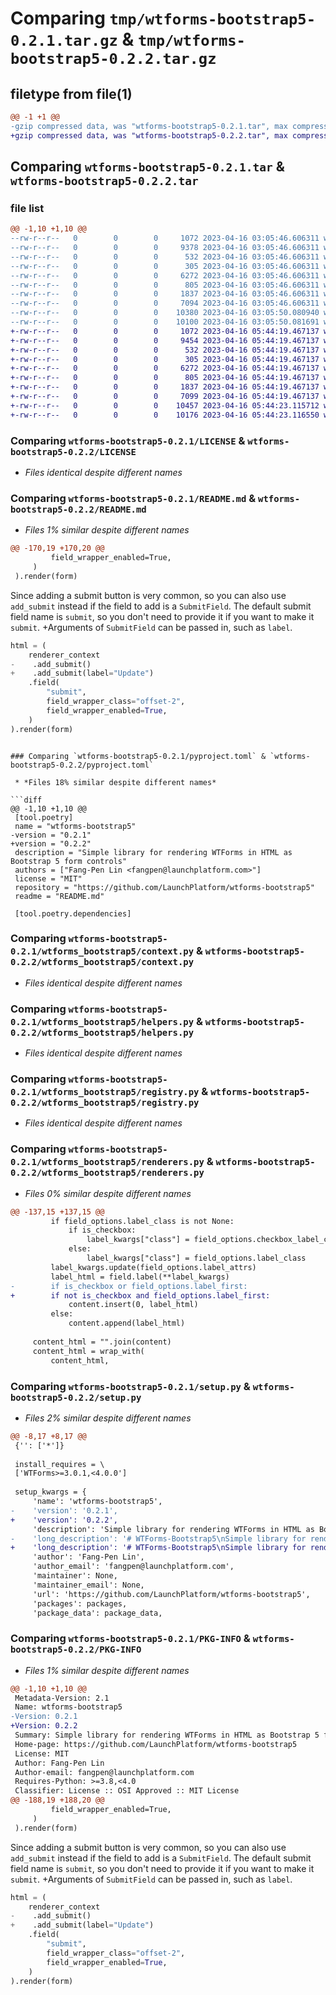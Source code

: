 # Comparing `tmp/wtforms-bootstrap5-0.2.1.tar.gz` & `tmp/wtforms-bootstrap5-0.2.2.tar.gz`

## filetype from file(1)

```diff
@@ -1 +1 @@
-gzip compressed data, was "wtforms-bootstrap5-0.2.1.tar", max compression
+gzip compressed data, was "wtforms-bootstrap5-0.2.2.tar", max compression
```

## Comparing `wtforms-bootstrap5-0.2.1.tar` & `wtforms-bootstrap5-0.2.2.tar`

### file list

```diff
@@ -1,10 +1,10 @@
--rw-r--r--   0        0        0     1072 2023-04-16 03:05:46.606311 wtforms-bootstrap5-0.2.1/LICENSE
--rw-r--r--   0        0        0     9378 2023-04-16 03:05:46.606311 wtforms-bootstrap5-0.2.1/README.md
--rw-r--r--   0        0        0      532 2023-04-16 03:05:46.606311 wtforms-bootstrap5-0.2.1/pyproject.toml
--rw-r--r--   0        0        0      305 2023-04-16 03:05:46.606311 wtforms-bootstrap5-0.2.1/wtforms_bootstrap5/__init__.py
--rw-r--r--   0        0        0     6272 2023-04-16 03:05:46.606311 wtforms-bootstrap5-0.2.1/wtforms_bootstrap5/context.py
--rw-r--r--   0        0        0      805 2023-04-16 03:05:46.606311 wtforms-bootstrap5-0.2.1/wtforms_bootstrap5/helpers.py
--rw-r--r--   0        0        0     1837 2023-04-16 03:05:46.606311 wtforms-bootstrap5-0.2.1/wtforms_bootstrap5/registry.py
--rw-r--r--   0        0        0     7094 2023-04-16 03:05:46.606311 wtforms-bootstrap5-0.2.1/wtforms_bootstrap5/renderers.py
--rw-r--r--   0        0        0    10380 2023-04-16 03:05:50.080940 wtforms-bootstrap5-0.2.1/setup.py
--rw-r--r--   0        0        0    10100 2023-04-16 03:05:50.081691 wtforms-bootstrap5-0.2.1/PKG-INFO
+-rw-r--r--   0        0        0     1072 2023-04-16 05:44:19.467137 wtforms-bootstrap5-0.2.2/LICENSE
+-rw-r--r--   0        0        0     9454 2023-04-16 05:44:19.467137 wtforms-bootstrap5-0.2.2/README.md
+-rw-r--r--   0        0        0      532 2023-04-16 05:44:19.467137 wtforms-bootstrap5-0.2.2/pyproject.toml
+-rw-r--r--   0        0        0      305 2023-04-16 05:44:19.467137 wtforms-bootstrap5-0.2.2/wtforms_bootstrap5/__init__.py
+-rw-r--r--   0        0        0     6272 2023-04-16 05:44:19.467137 wtforms-bootstrap5-0.2.2/wtforms_bootstrap5/context.py
+-rw-r--r--   0        0        0      805 2023-04-16 05:44:19.467137 wtforms-bootstrap5-0.2.2/wtforms_bootstrap5/helpers.py
+-rw-r--r--   0        0        0     1837 2023-04-16 05:44:19.467137 wtforms-bootstrap5-0.2.2/wtforms_bootstrap5/registry.py
+-rw-r--r--   0        0        0     7099 2023-04-16 05:44:19.467137 wtforms-bootstrap5-0.2.2/wtforms_bootstrap5/renderers.py
+-rw-r--r--   0        0        0    10457 2023-04-16 05:44:23.115712 wtforms-bootstrap5-0.2.2/setup.py
+-rw-r--r--   0        0        0    10176 2023-04-16 05:44:23.116550 wtforms-bootstrap5-0.2.2/PKG-INFO
```

### Comparing `wtforms-bootstrap5-0.2.1/LICENSE` & `wtforms-bootstrap5-0.2.2/LICENSE`

 * *Files identical despite different names*

### Comparing `wtforms-bootstrap5-0.2.1/README.md` & `wtforms-bootstrap5-0.2.2/README.md`

 * *Files 1% similar despite different names*

```diff
@@ -170,19 +170,20 @@
         field_wrapper_enabled=True,
     )
 ).render(form)
 ```
 
 Since adding a submit button is very common, so you can also use `add_submit` instead if the field to add is a `SubmitField`.
 The default submit field name is `submit`, so you don't need to provide it if you want to make it `submit`.
+Arguments of `SubmitField` can be passed in, such as `label`.
 
 ```python
 html = (
     renderer_context
-    .add_submit()
+    .add_submit(label="Update")
     .field(
         "submit",
         field_wrapper_class="offset-2",
         field_wrapper_enabled=True,
     )
 ).render(form)
 ```
```

### Comparing `wtforms-bootstrap5-0.2.1/pyproject.toml` & `wtforms-bootstrap5-0.2.2/pyproject.toml`

 * *Files 18% similar despite different names*

```diff
@@ -1,10 +1,10 @@
 [tool.poetry]
 name = "wtforms-bootstrap5"
-version = "0.2.1"
+version = "0.2.2"
 description = "Simple library for rendering WTForms in HTML as Bootstrap 5 form controls"
 authors = ["Fang-Pen Lin <fangpen@launchplatform.com>"]
 license = "MIT"
 repository = "https://github.com/LaunchPlatform/wtforms-bootstrap5"
 readme = "README.md"
 
 [tool.poetry.dependencies]
```

### Comparing `wtforms-bootstrap5-0.2.1/wtforms_bootstrap5/context.py` & `wtforms-bootstrap5-0.2.2/wtforms_bootstrap5/context.py`

 * *Files identical despite different names*

### Comparing `wtforms-bootstrap5-0.2.1/wtforms_bootstrap5/helpers.py` & `wtforms-bootstrap5-0.2.2/wtforms_bootstrap5/helpers.py`

 * *Files identical despite different names*

### Comparing `wtforms-bootstrap5-0.2.1/wtforms_bootstrap5/registry.py` & `wtforms-bootstrap5-0.2.2/wtforms_bootstrap5/registry.py`

 * *Files identical despite different names*

### Comparing `wtforms-bootstrap5-0.2.1/wtforms_bootstrap5/renderers.py` & `wtforms-bootstrap5-0.2.2/wtforms_bootstrap5/renderers.py`

 * *Files 0% similar despite different names*

```diff
@@ -137,15 +137,15 @@
         if field_options.label_class is not None:
             if is_checkbox:
                 label_kwargs["class"] = field_options.checkbox_label_class
             else:
                 label_kwargs["class"] = field_options.label_class
         label_kwargs.update(field_options.label_attrs)
         label_html = field.label(**label_kwargs)
-        if is_checkbox or field_options.label_first:
+        if not is_checkbox and field_options.label_first:
             content.insert(0, label_html)
         else:
             content.append(label_html)
 
     content_html = "".join(content)
     content_html = wrap_with(
         content_html,
```

### Comparing `wtforms-bootstrap5-0.2.1/setup.py` & `wtforms-bootstrap5-0.2.2/setup.py`

 * *Files 2% similar despite different names*

```diff
@@ -8,17 +8,17 @@
 {'': ['*']}
 
 install_requires = \
 ['WTForms>=3.0.1,<4.0.0']
 
 setup_kwargs = {
     'name': 'wtforms-bootstrap5',
-    'version': '0.2.1',
+    'version': '0.2.2',
     'description': 'Simple library for rendering WTForms in HTML as Bootstrap 5 form controls',
-    'long_description': '# WTForms-Bootstrap5\nSimple library for rendering WTForms in HTML as Bootstrap 5 form controls\n\n**Notice: this project is still in very early stage, the API may change a lots rapidly**\n\n## Features\n\n- **MIT licensed** - it doesn\'t infect your code\n- **Light weight** - not much code and little dependencies\n- **Latest Bootstrap 5** - generates forms in latest Bootstrap 5 style \n- **Highly customizable** - you can generate different kind of Bootstrap 5 form controls and layouts\n- **Template engine friendly** - chained method calls making it easy to integrate with template engine\n- **Covered with automatic tests** - yep, we have test cases\n\n## Why?\n\nEverytime I build a website with [WTForms](https://wtforms.readthedocs.io), I spend way too much time in writing HTML and [Jinja template](https://jinja.palletsprojects.com/) for rendering a form as [Bootstrap 5 form controls](https://getbootstrap.com/docs/5.2/forms/overview/).\nWork smart is an important value we have here at [Launch Platform](https://launchplatform.com), so I wonder why not make a library for making rendering Bootstrap 5 style WTForms controls easily?\nSo here you go, wtforms-bootstrap5 is created, open sourced under MIT license.\nIt\'s a simple Python library for rendering WTForms in Bootstrap 5 favor.\n\n## Install\n\nTo install the formatter, simply run\n\n```bash\npip install wtforms-bootstrap5\n```\n\n## Example\n\nFirst, you define your form as you would usually do with WTForms:\n\n```python\nfrom wtforms import Form\nfrom wtforms import EmailField\nfrom wtforms import PasswordField\nfrom wtforms import SelectField\nfrom wtforms import BooleanField\nfrom wtforms import SubmitField\n\n\nclass MyForm(Form):\n    email = EmailField("Email", render_kw=dict(placeholder="Foobar"))\n    password = PasswordField("Password", description="Your super secret password")\n    city = SelectField("City", choices=["Los Angle", "San Francisco", "New York"])\n    agree_terms = BooleanField("I agrees to terms and service")\n    submit = SubmitField()\n\n```\n\nThen you can use `RenderContext` for rendering your form like this\n\n```python\nfrom wtforms_bootstrap5 import RendererContext\n\nform = MyForm()\ncontext = RendererContext()\nhtml = context.render(form)\n```\n\nThe form will be rendered as HTML like\n\n```html\n<form method="POST"><div class="mb-3"><label class="form-label" for="email">Email</label><input class="form-control" id="email" name="email" type="email" value=""></div>\n<div class="mb-3"><label class="form-label" for="password">Password</label><input class="form-control" id="password" name="password" type="password" value=""><div class="form-text">Your super secret password</div></div>\n<div class="mb-3"><label class="form-label" for="city">City</label><select class="form-select" id="city" name="city"><option value="Los Angle">Los Angle</option><option value="San Francisco">San Francisco</option><option value="New York">New York</option></select></div>\n<div class="mb-3"><div class="form-check"><label class="form-check-label" for="agree_terms">I agrees to terms and service</label><input class="form-check-input" id="agree_terms" name="agree_terms" type="checkbox" value="y"></div></div>\n<div class="mb-3"><input class="btn btn-primary" id="submit" name="submit" type="submit" value="Submit"></div></form>\n```\n\nAnd it will look like this\n\n<p align="center">\n  <img src="assets/default-style-example.png?raw=true" alt="Form rendered in Bootstrap 5 favor" />\n</p>\n\nBy default, a sensible simple layout style will be used.\n\n## Customize the form\n\nThere are many similar open source libraries out there, but most of them are very hard to customize.\nOnce you adopt it, then you can only render your form in a specific style.\nAs a result, I found myself writing HTML manually without using the library to save time.\n\nTo avoid the same mistake, we want to make wtforms-bootstrap5 very easy to customize without compromising too much of its reusability.\nHere\'s an example how you can turn the example above into a column based form.\n\n```python\nhtml = (\n    renderer_context\n    .form(action="/sign-up")\n    .default_field(\n        row_class="row mb-3",\n        label_class="form-label col-2",\n        field_wrapper_class="col-10",\n        field_wrapper_enabled=True,\n    )\n    .field(\n        "agree_terms",\n        wrapper_class="offset-2",\n        wrapper_enabled=True,\n        field_wrapper_enabled=False,\n    )\n    .field(\n        "submit",\n        field_wrapper_class="offset-2",\n        field_wrapper_enabled=True,\n    )\n).render(form)\n```\n\nAnd this is how it looks like\n\n<p align="center">\n  <img src="assets/column-style-example.png?raw=true" alt="Form rendered in Bootstrap 5 favor" />\n</p>\n\nAs you can see in the example, we use `default_field` method for overwriting the options of all fields by default.\nWe also use `field` method for overwriting the options for a specific field.\nThe `field` method takes multiple input name arguments, so that you can overwrite options for multiple fields at once like this\n\n```python\nhtml = (context\n    .field("email", "password", label_class="my-custom-class", ...)\n)\n```\n\nPlease notice that, **the order of `default_field` and `field` method calls matter**.\nWhen `field` is called, the current default field options will be used as the default values.\nSo if you make the calls in order like this\n\n```python\nhtml = (context\n    .field("email", row_class="row")\n    .default_field(label_class="my-custom-class")\n)\n```\n\nThe `label_class` for `email` field here will be `form-label` instead of `my-custom-class` since when it\'s called, the original default value was still `form-label`.\n\nTo customize the form element, you can use the `form` method like this\n\n```python\nhtml = (context\n    .form(\n        method="POST",\n        action="/sign-up",\n        enctype="application/x-www-form-urlencoded",\n        form_class="my-form",\n        form_attrs=dict(custom="value")\n    )\n)\n```\n\n### Add submit button or other fields\n\nSometimes, define a submit button for each form is not desirable.\nOr, the form could be automatically generated and doesn\'t come with a submit button.\nIn those cases, you can use `add_field` to add any extra fields into the end of the form.\nLike this:\n\n```python\nhtml = (\n    renderer_context\n    .add_field("submit", SubmitField())\n    .field(\n        "submit",\n        field_wrapper_class="offset-2",\n        field_wrapper_enabled=True,\n    )\n).render(form)\n```\n\nSince adding a submit button is very common, so you can also use `add_submit` instead if the field to add is a `SubmitField`.\nThe default submit field name is `submit`, so you don\'t need to provide it if you want to make it `submit`.\n\n```python\nhtml = (\n    renderer_context\n    .add_submit()\n    .field(\n        "submit",\n        field_wrapper_class="offset-2",\n        field_wrapper_enabled=True,\n    )\n).render(form)\n```\n\nAs you can see in the example, the decorate options also work for the newly added submit field.\nIf you want to change the default submit field class, you can pass in `submit_field_cls` argument when creating the context like this.\n\n```python\nhtml = (\n    RenderContext(submit_field_cls=SubmitButton)\n    .add_submit()\n).render(form)\n```\n\n### Field HTML structure\n\nIn general, the field HTML structure can be controlled by the option values and it looks like this\n\n```html\n<!-- enabled by .row_enabled, default: true -->\n<div class=".row_class" {.row_attrs}>\n  <!-- enabled by .wrapper_enabled, default: false -->\n  <div class=".wrapper_class" {.wrapper_attrs}>\n    <!-- enabled by .label_enabled, default: true -->\n    <label class=".label_class" for="email" {.label_attrs}>Email</label>\n    <!-- enabled by .field_wrapper_enabled, default: false -->\n    <div class=".field_wrapper" {.field_wrapper_attrs}>\n      <input class=".field_class" id="email" name="email" type="email" value="" {.field_attrs}>\n      <!-- enabled by .help_enabled, default: true -->\n      <div class=".help_class" {.helper_attrs}>Your super secret password</div>\n      <!-- enabled by .error_enabled, default: true -->\n      <div class=".error_class" {.error_attrs}>Bad password</div>\n    </div>\n  </div>\n</div>\n```\n\n## Integrate with template engine\n\nWe want to make it as easy as possible to integrate with template engine such as [Jinja](https://jinja.palletsprojects.com/).\nThat\'s why we use chained method calls for customizing the form.\nYou should be able to pass the `form` and `RenderContext` objects and write all your form customization from the template.\nThis way, you don\'t get your view relative code pollute your controller code.\nFor example, after passing `form` and `render_context` object, you can write this in Jinja:\n\n```html\n<h1>New user</h1>\n\n{{\n    renderer_context\n        .default_field(\n            row_class="row mb-3",\n            label_class="form-label col-2",\n            field_wrapper_class="col-10",\n            field_wrapper_enabled=True,\n        )\n        .field(\n            "agree_terms",\n            wrapper_class="offset-2",\n            wrapper_enabled=True,\n            field_wrapper_enabled=False,\n        )\n        .field(\n            "submit",\n            field_wrapper_class="offset-2",\n            field_wrapper_enabled=True,\n        )\n    ).render(form)\n}}\n```\n\n## Feedbacks\n\nFeedbacks, bugs reporting or feature requests are welcome 🙌, just please open an issue.\nNo guarantee we have time to deal with them, but will see what we can do.\n',
+    'long_description': '# WTForms-Bootstrap5\nSimple library for rendering WTForms in HTML as Bootstrap 5 form controls\n\n**Notice: this project is still in very early stage, the API may change a lots rapidly**\n\n## Features\n\n- **MIT licensed** - it doesn\'t infect your code\n- **Light weight** - not much code and little dependencies\n- **Latest Bootstrap 5** - generates forms in latest Bootstrap 5 style \n- **Highly customizable** - you can generate different kind of Bootstrap 5 form controls and layouts\n- **Template engine friendly** - chained method calls making it easy to integrate with template engine\n- **Covered with automatic tests** - yep, we have test cases\n\n## Why?\n\nEverytime I build a website with [WTForms](https://wtforms.readthedocs.io), I spend way too much time in writing HTML and [Jinja template](https://jinja.palletsprojects.com/) for rendering a form as [Bootstrap 5 form controls](https://getbootstrap.com/docs/5.2/forms/overview/).\nWork smart is an important value we have here at [Launch Platform](https://launchplatform.com), so I wonder why not make a library for making rendering Bootstrap 5 style WTForms controls easily?\nSo here you go, wtforms-bootstrap5 is created, open sourced under MIT license.\nIt\'s a simple Python library for rendering WTForms in Bootstrap 5 favor.\n\n## Install\n\nTo install the formatter, simply run\n\n```bash\npip install wtforms-bootstrap5\n```\n\n## Example\n\nFirst, you define your form as you would usually do with WTForms:\n\n```python\nfrom wtforms import Form\nfrom wtforms import EmailField\nfrom wtforms import PasswordField\nfrom wtforms import SelectField\nfrom wtforms import BooleanField\nfrom wtforms import SubmitField\n\n\nclass MyForm(Form):\n    email = EmailField("Email", render_kw=dict(placeholder="Foobar"))\n    password = PasswordField("Password", description="Your super secret password")\n    city = SelectField("City", choices=["Los Angle", "San Francisco", "New York"])\n    agree_terms = BooleanField("I agrees to terms and service")\n    submit = SubmitField()\n\n```\n\nThen you can use `RenderContext` for rendering your form like this\n\n```python\nfrom wtforms_bootstrap5 import RendererContext\n\nform = MyForm()\ncontext = RendererContext()\nhtml = context.render(form)\n```\n\nThe form will be rendered as HTML like\n\n```html\n<form method="POST"><div class="mb-3"><label class="form-label" for="email">Email</label><input class="form-control" id="email" name="email" type="email" value=""></div>\n<div class="mb-3"><label class="form-label" for="password">Password</label><input class="form-control" id="password" name="password" type="password" value=""><div class="form-text">Your super secret password</div></div>\n<div class="mb-3"><label class="form-label" for="city">City</label><select class="form-select" id="city" name="city"><option value="Los Angle">Los Angle</option><option value="San Francisco">San Francisco</option><option value="New York">New York</option></select></div>\n<div class="mb-3"><div class="form-check"><label class="form-check-label" for="agree_terms">I agrees to terms and service</label><input class="form-check-input" id="agree_terms" name="agree_terms" type="checkbox" value="y"></div></div>\n<div class="mb-3"><input class="btn btn-primary" id="submit" name="submit" type="submit" value="Submit"></div></form>\n```\n\nAnd it will look like this\n\n<p align="center">\n  <img src="assets/default-style-example.png?raw=true" alt="Form rendered in Bootstrap 5 favor" />\n</p>\n\nBy default, a sensible simple layout style will be used.\n\n## Customize the form\n\nThere are many similar open source libraries out there, but most of them are very hard to customize.\nOnce you adopt it, then you can only render your form in a specific style.\nAs a result, I found myself writing HTML manually without using the library to save time.\n\nTo avoid the same mistake, we want to make wtforms-bootstrap5 very easy to customize without compromising too much of its reusability.\nHere\'s an example how you can turn the example above into a column based form.\n\n```python\nhtml = (\n    renderer_context\n    .form(action="/sign-up")\n    .default_field(\n        row_class="row mb-3",\n        label_class="form-label col-2",\n        field_wrapper_class="col-10",\n        field_wrapper_enabled=True,\n    )\n    .field(\n        "agree_terms",\n        wrapper_class="offset-2",\n        wrapper_enabled=True,\n        field_wrapper_enabled=False,\n    )\n    .field(\n        "submit",\n        field_wrapper_class="offset-2",\n        field_wrapper_enabled=True,\n    )\n).render(form)\n```\n\nAnd this is how it looks like\n\n<p align="center">\n  <img src="assets/column-style-example.png?raw=true" alt="Form rendered in Bootstrap 5 favor" />\n</p>\n\nAs you can see in the example, we use `default_field` method for overwriting the options of all fields by default.\nWe also use `field` method for overwriting the options for a specific field.\nThe `field` method takes multiple input name arguments, so that you can overwrite options for multiple fields at once like this\n\n```python\nhtml = (context\n    .field("email", "password", label_class="my-custom-class", ...)\n)\n```\n\nPlease notice that, **the order of `default_field` and `field` method calls matter**.\nWhen `field` is called, the current default field options will be used as the default values.\nSo if you make the calls in order like this\n\n```python\nhtml = (context\n    .field("email", row_class="row")\n    .default_field(label_class="my-custom-class")\n)\n```\n\nThe `label_class` for `email` field here will be `form-label` instead of `my-custom-class` since when it\'s called, the original default value was still `form-label`.\n\nTo customize the form element, you can use the `form` method like this\n\n```python\nhtml = (context\n    .form(\n        method="POST",\n        action="/sign-up",\n        enctype="application/x-www-form-urlencoded",\n        form_class="my-form",\n        form_attrs=dict(custom="value")\n    )\n)\n```\n\n### Add submit button or other fields\n\nSometimes, define a submit button for each form is not desirable.\nOr, the form could be automatically generated and doesn\'t come with a submit button.\nIn those cases, you can use `add_field` to add any extra fields into the end of the form.\nLike this:\n\n```python\nhtml = (\n    renderer_context\n    .add_field("submit", SubmitField())\n    .field(\n        "submit",\n        field_wrapper_class="offset-2",\n        field_wrapper_enabled=True,\n    )\n).render(form)\n```\n\nSince adding a submit button is very common, so you can also use `add_submit` instead if the field to add is a `SubmitField`.\nThe default submit field name is `submit`, so you don\'t need to provide it if you want to make it `submit`.\nArguments of `SubmitField` can be passed in, such as `label`.\n\n```python\nhtml = (\n    renderer_context\n    .add_submit(label="Update")\n    .field(\n        "submit",\n        field_wrapper_class="offset-2",\n        field_wrapper_enabled=True,\n    )\n).render(form)\n```\n\nAs you can see in the example, the decorate options also work for the newly added submit field.\nIf you want to change the default submit field class, you can pass in `submit_field_cls` argument when creating the context like this.\n\n```python\nhtml = (\n    RenderContext(submit_field_cls=SubmitButton)\n    .add_submit()\n).render(form)\n```\n\n### Field HTML structure\n\nIn general, the field HTML structure can be controlled by the option values and it looks like this\n\n```html\n<!-- enabled by .row_enabled, default: true -->\n<div class=".row_class" {.row_attrs}>\n  <!-- enabled by .wrapper_enabled, default: false -->\n  <div class=".wrapper_class" {.wrapper_attrs}>\n    <!-- enabled by .label_enabled, default: true -->\n    <label class=".label_class" for="email" {.label_attrs}>Email</label>\n    <!-- enabled by .field_wrapper_enabled, default: false -->\n    <div class=".field_wrapper" {.field_wrapper_attrs}>\n      <input class=".field_class" id="email" name="email" type="email" value="" {.field_attrs}>\n      <!-- enabled by .help_enabled, default: true -->\n      <div class=".help_class" {.helper_attrs}>Your super secret password</div>\n      <!-- enabled by .error_enabled, default: true -->\n      <div class=".error_class" {.error_attrs}>Bad password</div>\n    </div>\n  </div>\n</div>\n```\n\n## Integrate with template engine\n\nWe want to make it as easy as possible to integrate with template engine such as [Jinja](https://jinja.palletsprojects.com/).\nThat\'s why we use chained method calls for customizing the form.\nYou should be able to pass the `form` and `RenderContext` objects and write all your form customization from the template.\nThis way, you don\'t get your view relative code pollute your controller code.\nFor example, after passing `form` and `render_context` object, you can write this in Jinja:\n\n```html\n<h1>New user</h1>\n\n{{\n    renderer_context\n        .default_field(\n            row_class="row mb-3",\n            label_class="form-label col-2",\n            field_wrapper_class="col-10",\n            field_wrapper_enabled=True,\n        )\n        .field(\n            "agree_terms",\n            wrapper_class="offset-2",\n            wrapper_enabled=True,\n            field_wrapper_enabled=False,\n        )\n        .field(\n            "submit",\n            field_wrapper_class="offset-2",\n            field_wrapper_enabled=True,\n        )\n    ).render(form)\n}}\n```\n\n## Feedbacks\n\nFeedbacks, bugs reporting or feature requests are welcome 🙌, just please open an issue.\nNo guarantee we have time to deal with them, but will see what we can do.\n',
     'author': 'Fang-Pen Lin',
     'author_email': 'fangpen@launchplatform.com',
     'maintainer': None,
     'maintainer_email': None,
     'url': 'https://github.com/LaunchPlatform/wtforms-bootstrap5',
     'packages': packages,
     'package_data': package_data,
```

### Comparing `wtforms-bootstrap5-0.2.1/PKG-INFO` & `wtforms-bootstrap5-0.2.2/PKG-INFO`

 * *Files 1% similar despite different names*

```diff
@@ -1,10 +1,10 @@
 Metadata-Version: 2.1
 Name: wtforms-bootstrap5
-Version: 0.2.1
+Version: 0.2.2
 Summary: Simple library for rendering WTForms in HTML as Bootstrap 5 form controls
 Home-page: https://github.com/LaunchPlatform/wtforms-bootstrap5
 License: MIT
 Author: Fang-Pen Lin
 Author-email: fangpen@launchplatform.com
 Requires-Python: >=3.8,<4.0
 Classifier: License :: OSI Approved :: MIT License
@@ -188,19 +188,20 @@
         field_wrapper_enabled=True,
     )
 ).render(form)
 ```
 
 Since adding a submit button is very common, so you can also use `add_submit` instead if the field to add is a `SubmitField`.
 The default submit field name is `submit`, so you don't need to provide it if you want to make it `submit`.
+Arguments of `SubmitField` can be passed in, such as `label`.
 
 ```python
 html = (
     renderer_context
-    .add_submit()
+    .add_submit(label="Update")
     .field(
         "submit",
         field_wrapper_class="offset-2",
         field_wrapper_enabled=True,
     )
 ).render(form)
 ```
```

